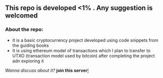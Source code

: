 ## This repo is developed <1% . Any suggestion is welcomed

### About the repo:
- It is a basic cryptocurrency project developed using code snippets from the guiding books
- It is using ethereum model of transactions which I plan to transfer to UTXO (transaction model used by bitcoin) after completing the project adn exploring it

*Wanna discuss about it?*  **join this server**[!](https://discord.gg/rvS6Usqbcz)
